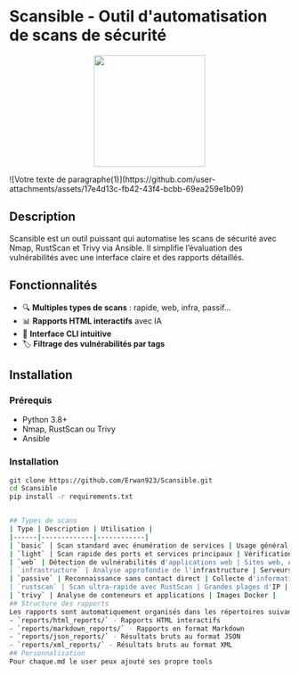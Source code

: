 # Scansible - Outil d'automatisation de scans de sécurité

<p align="center">
  <img src="https://via.placeholder.com/200x200.png?text=SCANSIBLE" width="200" />
</p>![Votre texte de paragraphe(1)](https://github.com/user-attachments/assets/17e4d13c-fb42-43f4-bcbb-69ea259e1b09)


## Description
Scansible est un outil puissant qui automatise les scans de sécurité avec Nmap, RustScan et Trivy via Ansible. Il simplifie l’évaluation des vulnérabilités avec une interface claire et des rapports détaillés.

## Fonctionnalités
- 🔍 **Multiples types de scans** : rapide, web, infra, passif...
- 📊 **Rapports HTML interactifs** avec IA
- 🚀 **Interface CLI intuitive**
- 🏷️ **Filtrage des vulnérabilités par tags**

## Installation
### Prérequis
- Python 3.8+
- Nmap, RustScan ou Trivy
- Ansible

### Installation
```bash
git clone https://github.com/Erwan923/Scansible.git
cd Scansible
pip install -r requirements.txt


## Types de scans
| Type | Description | Utilisation |
|------|-------------|------------|
| `basic` | Scan standard avec énumération de services | Usage général |
| `light` | Scan rapide des ports et services principaux | Vérifications rapides |
| `web` | Détection de vulnérabilités d'applications web | Sites web, API |
| `infrastructure` | Analyse approfondie de l'infrastructure | Serveurs, réseaux |
| `passive` | Reconnaissance sans contact direct | Collecte d'informations |
| `rustscan` | Scan ultra-rapide avec RustScan | Grandes plages d'IP |
| `trivy` | Analyse de conteneurs et applications | Images Docker |
## Structure des rapports
Les rapports sont automatiquement organisés dans les répertoires suivants :
- `reports/html_reports/` - Rapports HTML interactifs
- `reports/markdown_reports/` - Rapports en format Markdown
- `reports/json_reports/` - Résultats bruts au format JSON
- `reports/xml_reports/` - Résultats bruts au format XML
## Personnalisation
Pour chaque.md le user peux ajouté ses propre tools
